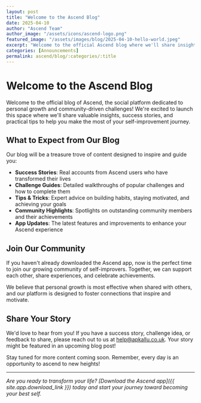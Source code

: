 ```yaml
---
layout: post
title: "Welcome to the Ascend Blog"
date: 2025-04-10
author: "Ascend Team"
author_image: "/assets/icons/ascend-logo.png"
featured_image: "/assets/images/blog/2025-04-10-hello-world.jpeg"
excerpt: "Welcome to the official Ascend blog where we'll share insights on personal growth, community challenges, and tips to maximize your experience with our app."
categories: [Announcements]
permalink: ascend/blog/:categories/:title
---
```


# Welcome to the Ascend Blog

Welcome to the official blog of Ascend, the social platform dedicated to personal growth and community-driven challenges! We're excited to launch this space where we'll share valuable insights, success stories, and practical tips to help you make the most of your self-improvement journey.

## What to Expect from Our Blog

Our blog will be a treasure trove of content designed to inspire and guide you:

- **Success Stories**: Real accounts from Ascend users who have transformed their lives
- **Challenge Guides**: Detailed walkthroughs of popular challenges and how to complete them
- **Tips & Tricks**: Expert advice on building habits, staying motivated, and achieving your goals
- **Community Highlights**: Spotlights on outstanding community members and their achievements
- **App Updates**: The latest features and improvements to enhance your Ascend experience

## Join Our Community

If you haven't already downloaded the Ascend app, now is the perfect time to join our growing community of self-improvers. Together, we can support each other, share experiences, and celebrate achievements.

We believe that personal growth is most effective when shared with others, and our platform is designed to foster connections that inspire and motivate.

## Share Your Story

We'd love to hear from you! If you have a success story, challenge idea, or feedback to share, please reach out to us at [help@apkallu.co.uk](help@apkallu.co.uk). Your story might be featured in an upcoming blog post!

Stay tuned for more content coming soon. Remember, every day is an opportunity to ascend to new heights!

---

*Are you ready to transform your life? [Download the Ascend app]({{ site.app.download_link }}) today and start your journey toward becoming your best self.*
